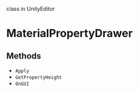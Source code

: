 class in UnityEditor
# MaterialPropertyDrawer

## Methods
- `Apply`
- `GetPropertyHeight`
- `OnGUI`
